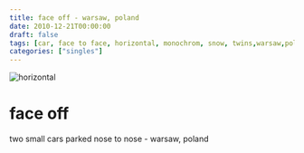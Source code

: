 ```yaml
---
title: face off - warsaw, poland
date: 2010-12-21T00:00:00
draft: false
tags: [car, face to face, horizontal, monochrom, snow, twins,warsaw,poland]
categories: ["singles"]
---
```

![horizontal](/p/sbr-20101221-13821121002.jpg)
<!--more-->
# face off
two small cars parked nose to nose - warsaw, poland
